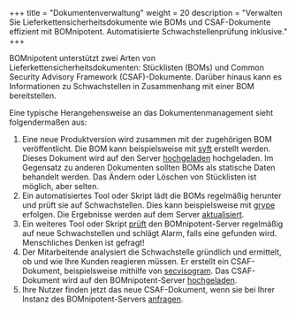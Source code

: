 +++
title = "Dokumentenverwaltung"
weight = 20
description = "Verwalten Sie Lieferkettensicherheitsdokumente wie BOMs und CSAF-Dokumente effizient mit BOMnipotent. Automatisierte Schwachstellenprüfung inklusive."
+++

BOMnipotent unterstützt zwei Arten von Lieferkettensicherheitsdokumenten: Stücklisten (BOMs) und Common Security Advisory Framework (CSAF)-Dokumente. Darüber hinaus kann es Informationen zu Schwachstellen in Zusammenhang mit einer BOM bereitstellen.

Eine typische Herangehensweise an das Dokumentenmanagement sieht folgendermaßen aus:
1. Eine neue Produktversion wird zusammen mit der zugehörigen BOM veröffentlicht. Die BOM kann beispielsweise mit [syft](/de/integration/syft/) erstellt werden. Dieses Dokument wird auf den Server [hochgeladen](/de/client/manager/doc-management/boms/) hochgeladen. Im Gegensatz zu anderen Dokumenten sollten BOMs als statische Daten behandelt werden. Das Ändern oder Löschen von Stücklisten ist möglich, aber selten.
1. Ein automatisiertes Tool oder Skript lädt die BOMs regelmäßig herunter und prüft sie auf Schwachstellen. Dies kann beispielsweise mit [grype](/de/integration/grype/) erfolgen. Die Ergebnisse werden auf dem Server [aktualisiert](/de/client/manager/doc-management/vulnerabilities/).
1. Ein weiteres Tool oder Skript [prüft](/de/client/manager/doc-management/vulnerabilities/) den BOMnipotent-Server regelmäßig auf neue Schwachstellen und schlägt Alarm, falls eine gefunden wird. Menschliches Denken ist gefragt!
1. Der Mitarbeitende analysiert die Schwachstelle gründlich und ermittelt, ob und wie Ihre Kunden reagieren müssen. Er erstellt ein CSAF-Dokument, beispielsweise mithilfe von [secvisogram](https://github.com/secvisogram/secvisogram). Das CSAF-Dokument wird auf den BOMnipotent-Server [hochgeladen](/de/client/manager/doc-management/csaf-docs/).
1. Ihre Nutzer finden jetzt das neue CSAF-Dokument, wenn sie bei Ihrer Instanz des BOMnipotent-Servers [anfragen](/de/client/consumer/boms/).
